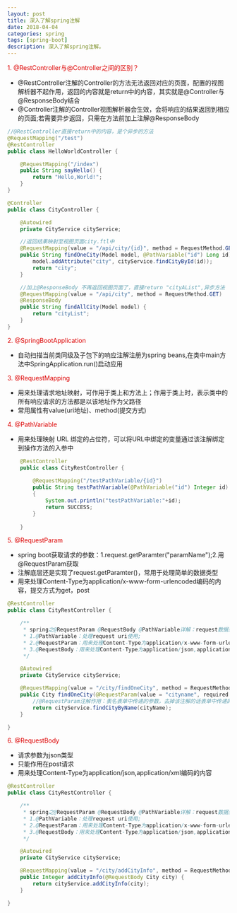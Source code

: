 ```yaml
---
layout: post
title: 深入了解spring注解
date: 2018-04-04
categories: spring
tags: [spring-boot]
description: 深入了解spring注解。
---
```


<font color="#dd0000">1. @RestController与@Controller之间的区别？</font>
- @RestController注解的Controller的方法无法返回对应的页面，配置的视图解析器不起作用，返回的内容就是return中的内容，其实就是@Controller与@ResponseBody结合
- @Controller注解的Controller视图解析器会生效，会将响应的结果返回到相应的页面;若需要异步返回，只需在方法前加上注解@ResponseBody
```java
//@RestController直接return中的内容，是个异步的方法
@RequestMapping("/test")
@RestController   
public class HelloWorldController {

    @RequestMapping("/index")
    public String sayHello() {
        return "Hello,World!";
    }
}
```
```java
@Controller
public class CityController {

    @Autowired
    private CityService cityService;

    //返回结果映射至视图页面city.ftl中
    @RequestMapping(value = "/api/city/{id}", method = RequestMethod.GET)
    public String findOneCity(Model model, @PathVariable("id") Long id) {
        model.addAttribute("city", cityService.findCityById(id));
        return "city";
    }

    //加上@ResponseBody 不再返回视图页面了，直接return "cityAList",异步方法
    @RequestMapping(value = "/api/city", method = RequestMethod.GET)
    @ResponseBody 
    public String findAllCity(Model model) {
        return "cityList";
    }
}
```

<font color="#dd0000">2. @SpringBootApplication</font>
- 自动扫描当前类同级及子包下的响应注解注册为spring beans,在类中main方法中SpringApplication.run()启动应用

<font color="#dd0000">3. @RequestMapping</font>
- 用来处理请求地址映射，可作用于类上和方法上；作用于类上时，表示类中的所有响应请求的方法都是以该地址作为父路径
- 常用属性有value(uri地址)、method(提交方式)

<font color="#dd0000">4. @PathVariable</font>
- 用来处理映射 URL 绑定的占位符，可以将URL中绑定的变量通过该注解绑定到操作方法的入参中
```java
    @RestController
    public class CityRestController {
        
        @RequestMapping("/testPathVariable/{id}")
        public String testPathVariable(@PathVariable("id") Integer id)
        {
            System.out.println("testPathVariable:"+id);
            return SUCCESS;
        }
    
    }
```

<font color="#dd0000">5. @RequestParam</font>
- spring boot获取请求的参数：1.request.getParamter("paramName");2.用@RequestParam获取
- 注解底层还是实现了request.getParamter()，常用于处理简单的数据类型
- 用来处理Content-Type为application/x-www-form-urlencoded编码的内容，提交方式为get，post

```java
@RestController
public class CityRestController {

    /**
     * spring之@RequestParam @RequestBody @PathVariable详解：request数据到handler method 参数数据的绑定所用到的注解及使用情形
     * 1.@PathVariable：处理request uri使用;
     * 2.@RequestParam：用来处理Content-Type为application/x-www-form-urlencoded编码的内容，提交方式为get，post
     * 3.@RequestBody：用来处理Content-Type为application/json,application/xml编码的内容
     */

    @Autowired
    private CityService cityService;

    @RequestMapping(value = "/city/findOneCity", method = RequestMethod.GET)
    public City findOneCity(@RequestParam(value = "cityname", required = true) String cityName) {
        //@RequestParam注解作用：表名表单中传递的参数，去掉该注解的话表单中传递的参数得与接受参数名称一致
        return cityService.findCityByName(cityName);
    }

}

```

<font color="#dd0000">6. @RequestBody</font>
- 请求参数为json类型
- 只能作用在post请求
- 用来处理Content-Type为application/json,application/xml编码的内容
```java
@RestController
public class CityRestController {

    /**
     * spring之@RequestParam @RequestBody @PathVariable详解：request数据到handler method 参数数据的绑定所用到的注解及使用情形
     * 1.@PathVariable：处理request uri使用;
     * 2.@RequestParam：用来处理Content-Type为application/x-www-form-urlencoded编码的内容，提交方式为get，post
     * 3.@RequestBody：用来处理Content-Type为application/json,application/xml编码的内容
     */

    @Autowired
    private CityService cityService;

    @RequestMapping(value = "/city/addCityInfo", method = RequestMethod.POST)
    public Integer addCityInfo(@RequestBody City city) {
        return cityService.addCityInfo(city);
    }

}

```





